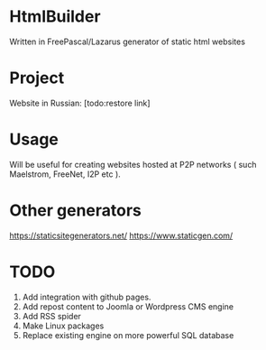 HtmlBuilder
===========
Written in FreePascal/Lazarus generator of static html websites

Project
================
Website in Russian: [todo:restore link]


Usage
================
Will be useful for creating websites hosted at P2P networks 
( such Maelstrom, FreeNet, I2P etc ).


Other generators
==================

https://staticsitegenerators.net/
https://www.staticgen.com/

TODO
=================
1. Add integration with github pages.
2. Add repost content to Joomla or Wordpress CMS engine
3. Add RSS spider
4. Make Linux packages
5. Replace existing engine on more powerful SQL database
